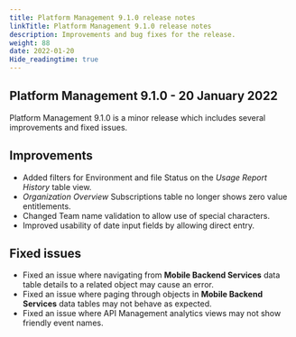 ```yaml
---
title: Platform Management 9.1.0 release notes
linkTitle: Platform Management 9.1.0 release notes
description: Improvements and bug fixes for the release.
weight: 88
date: 2022-01-20
Hide_readingtime: true
---
```


## Platform Management 9.1.0 - 20 January 2022

Platform Management 9.1.0 is a minor release which includes several improvements and fixed issues.

## Improvements

* Added filters for Environment and file Status on the _Usage Report History_ table view.
* _Organization Overview_ Subscriptions table no longer shows zero value entitlements.
* Changed Team name validation to allow use of special characters.
* Improved usability of date input fields by allowing direct entry.

## Fixed issues

* Fixed an issue where navigating from **Mobile Backend Services** data table details to a related object may cause an error.
* Fixed an issue where paging through objects in **Mobile Backend Services** data tables may not behave as expected.
* Fixed an issue where API Management analytics views may not show friendly event names.
